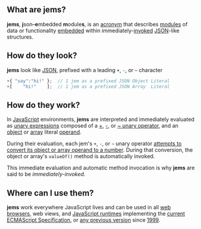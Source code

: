 ## What are jems?

**jems**, **j**son–**e**mbedded **m**odule**s**, is an [acronym](http://www.tfd.com/acronym) that
describes [modules](http://tfd.com/module) of data or functionality [embedded](http://tfd.com/embedded)
within immediately-[invoked](http://www.tfd.com/activate) [JSON](http://json.org/)-like structures.

## How do they look?

**jems** look like [JSON](http://json.org/), prefixed with a leading
`+`, `-`, or `~` character

```javascript
+{ "say":"hi!" };  // 1 jem as a prefixed JSON Object Literal
+[    "hi!"    ];  // 1 jem as a prefixed JSON Array  Literal
```

## How do they work?

In [JavaScript](http://www.ecma-international.org/ecma-262/6.0/index.html#sec-overview) environments,
**jems** are interpreted and immediately evaluated as
[unary expressions](http://www.ecma-international.org/ecma-262/6.0/index.html#sec-unary-operators)
composed of a [+](http://www.ecma-international.org/ecma-262/6.0/index.html#sec-unary-plus-operator),
[-](http://www.ecma-international.org/ecma-262/6.0/index.html#sec-unary-minus-operator), or
[~ unary operator](http://www.ecma-international.org/ecma-262/6.0/index.html#sec-bitwise-not-operator), and
an [object](http://www.ecma-international.org/ecma-262/6.0/index.html#sec-object-initializer)
or [array](http://www.ecma-international.org/ecma-262/6.0/index.html#sec-array-initializer) literal
[operand](http://www.tfd.com/operand).

During their evaluation, each jem's `+`, `-`, or `~` unary operator
[attempts to convert its object or array operand to a number](http://www.ecma-international.org/ecma-262/6.0/index.html#sec-toprimitive).
During that conversion, the object or array's `valueOf()` method is automatically invoked.

This immediate evaluation and automatic method invocation is why **jems** are said to be _immediately-invoked_.


## Where can I use them?

**jems** work everywhere JavaScript lives and can be used in all
[web browsers](https://en.wikipedia.org/wiki/Web_browser), web views, and
[JavaScript runtimes](http://en.wikipedia.org/wiki/JavaScript_engine) implementing the
[current ECMAScript Specification](http://www.ecma-international.org/publications/standards/Ecma-262.htm),
or [any previous version](http://www.ecma-international.org/publications/standards/Ecma-262-arch.htm) since [1999](http://www.ecma-international.org/publications/files/ECMA-ST-ARCH/ECMA-262,%203rd%20edition,%20December%201999.pdf).
